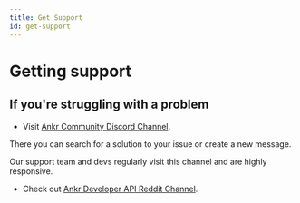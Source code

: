 ```yaml
---
title: Get Support
id: get-support
---
```


# Getting support

## If you're struggling with a problem

* Visit [Ankr Community Discord Channel](https://discord.com/channels/795634526918279179/795635089983406111). 
  
 There you can search for a solution to your issue or create a new message. 

 Our support team and devs regularly visit this channel and are highly responsive.

* Check out [Ankr Developer API Reddit Channel](https://www.reddit.com/r/Ankrofficial/search/?q=developer%20api&source=recent&restrict_sr=1).

